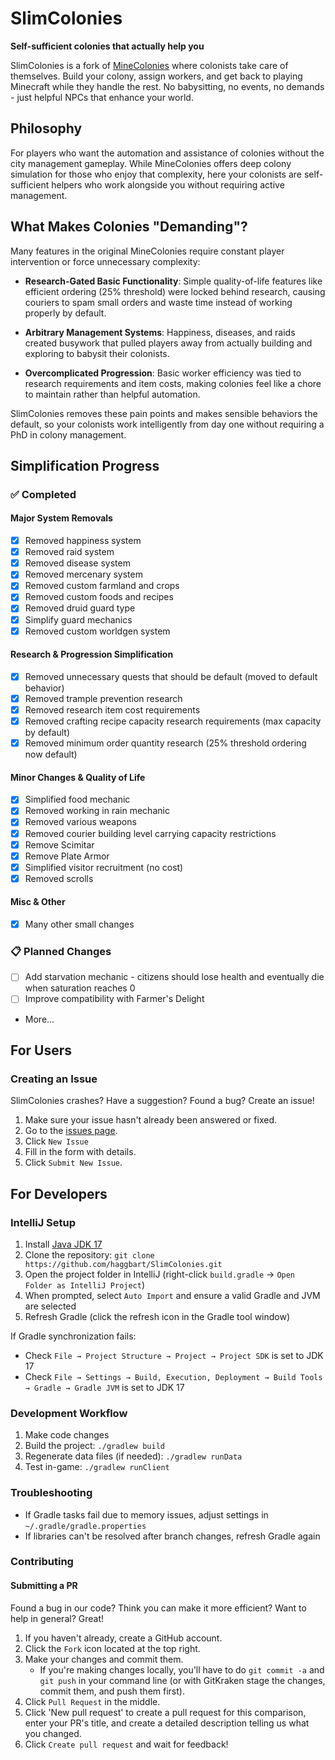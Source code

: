 # SlimColonies

**Self-sufficient colonies that actually help you**

SlimColonies is a fork of [MineColonies](https://github.com/ldtteam/minecolonies) where colonists take care of themselves. Build your colony, assign workers, and get back to
playing Minecraft while they handle the rest. No
babysitting, no events, no demands - just helpful NPCs that enhance your world.

## Philosophy

For players who want the automation and assistance of colonies without the city management gameplay. While MineColonies offers deep colony simulation for those who enjoy that
complexity, here your colonists are self-sufficient helpers who work alongside you without requiring active management.

## What Makes Colonies "Demanding"?

Many features in the original MineColonies require constant player intervention or force unnecessary complexity:

- **Research-Gated Basic Functionality**: Simple quality-of-life features like efficient ordering (25% threshold) were locked behind research, causing couriers to spam small orders
  and waste time instead of working properly by default.

- **Arbitrary Management Systems**: Happiness, diseases, and raids created busywork that pulled players away from actually building and exploring to babysit their colonists.

- **Overcomplicated Progression**: Basic worker efficiency was tied to research requirements and item costs, making colonies feel like a chore to maintain rather than helpful
  automation.

SlimColonies removes these pain points and makes sensible behaviors the default, so your colonists work intelligently from day one without requiring a PhD in colony management.

## Simplification Progress

### ✅ Completed

#### Major System Removals

- [x] Removed happiness system
- [x] Removed raid system
- [x] Removed disease system
- [x] Removed mercenary system
- [x] Removed custom farmland and crops
- [x] Removed custom foods and recipes
- [x] Removed druid guard type
- [x] Simplify guard mechanics
- [x] Removed custom worldgen system

#### Research & Progression Simplification

- [x] Removed unnecessary quests that should be default (moved to default behavior)
- [x] Removed trample prevention research
- [x] Removed research item cost requirements
- [x] Removed crafting recipe capacity research requirements (max capacity by default)
- [x] Removed minimum order quantity research (25% threshold ordering now default)

#### Minor Changes & Quality of Life

- [x] Simplified food mechanic
- [x] Removed working in rain mechanic
- [x] Removed various weapons
- [x] Removed courier building level carrying capacity restrictions
- [x] Remove Scimitar
- [x] Remove Plate Armor
- [x] Simplified visitor recruitment (no cost)
- [x] Removed scrolls

#### Misc & Other

- [x] Many other small changes

### 📋 Planned Changes

- [ ] Add starvation mechanic - citizens should lose health and eventually die when saturation reaches 0
- [ ] Improve compatibility with Farmer's Delight
- More...

## For Users

### Creating an Issue

SlimColonies crashes? Have a suggestion? Found a bug? Create an issue!

1. Make sure your issue hasn't already been answered or fixed.
2. Go to the [issues page](https://github.com/haggbart/SlimColonies/issues).
3. Click `New Issue`
4. Fill in the form with details.
5. Click `Submit New Issue`.

## For Developers

### IntelliJ Setup

1. Install [Java JDK 17](https://adoptopenjdk.net/)
2. Clone the repository: `git clone https://github.com/haggbart/SlimColonies.git`
3. Open the project folder in IntelliJ (right-click `build.gradle` → `Open Folder as IntelliJ Project`)
4. When prompted, select `Auto Import` and ensure a valid Gradle and JVM are selected
5. Refresh Gradle (click the refresh icon in the Gradle tool window)

If Gradle synchronization fails:
- Check `File → Project Structure → Project → Project SDK` is set to JDK 17
- Check `File → Settings → Build, Execution, Deployment → Build Tools → Gradle → Gradle JVM` is set to JDK 17

### Development Workflow

1. Make code changes
2. Build the project: `./gradlew build`
3. Regenerate data files (if needed): `./gradlew runData`
4. Test in-game: `./gradlew runClient`

### Troubleshooting

- If Gradle tasks fail due to memory issues, adjust settings in `~/.gradle/gradle.properties`
- If libraries can't be resolved after branch changes, refresh Gradle again

### Contributing

#### Submitting a PR

Found a bug in our code? Think you can make it more efficient? Want to help in general? Great!

1. If you haven't already, create a GitHub account.
2. Click the `Fork` icon located at the top right.
3. Make your changes and commit them.
    * If you're making changes locally, you'll have to do `git commit -a` and `git push` in your command line (or with GitKraken stage the changes, commit them, and push them
      first).
4. Click `Pull Request` in the middle.
5. Click 'New pull request' to create a pull request for this comparison, enter your PR's title, and create a detailed description telling us what you changed.
6. Click `Create pull request` and wait for feedback!
